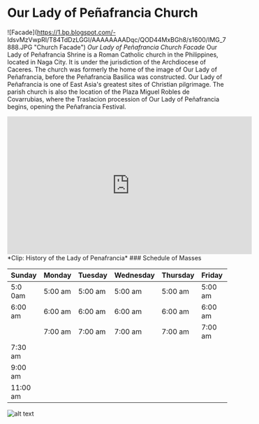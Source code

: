 # Our Lady of Peñafrancia Church
![Facade](https://1.bp.blogspot.com/-
IdsvMzVwpRI/T84TdDzLGGI/AAAAAAAADqc/QOD44MxBGh8/s1600/IMG_7888.JPG "Church Facade")
*Our Lady of Peñafrancia Church Facade*
Our Lady of Peñafrancia Shrine is a Roman Catholic church in the Philippines, located in Naga City. It is
under the jurisdiction of the Archdiocese of Caceres. The church was formerly the home of the image of
Our Lady of Peñafrancia, before the Peñafrancia Basilica was constructed. Our Lady of Peñafrancia is one
of East Asia's greatest sites of Christian pilgrimage.
The parish church is also the location of the Plaza Miguel Robles de Covarrubias, where the Traslacion
procession of Our Lady of Peñafrancia begins, opening the Peñafrancia Festival.
<iframe width="560" height="315" src="https://www.youtube.com/embed/2vcnN4rPsM4?si=KIhOkItmcZMQt8o" title="YouTube video player" frameborder="0" allow="accelerometer; autoplay; clipboardwrite; encrypted-media; gyroscope; picture-in-picture; web-share" allowfullscreen></iframe>
*Clip: History of the Lady of Penafrancia*
### Schedule of Masses

| Sunday | Monday | Tuesday | Wednesday | Thursday | Friday | Saturday |
|--------|--------|---------|-----------|----------|--------|----------|
| 5:0 0am | 5:00 am | 5:00 am | 5:00 am | 5:00 am | 5:00 am | 5:00 am |
| 6:00 am | 6:00 am | 6:00 am | 6:00 am | 6:00 am | 6:00 am | 6:00 am |
| | 7:00 am | 7:00 am | 7:00 am | 7:00 am | 7:00 am | 7:00 am |
| 7:30 am | | | | | | |
| 9:00 am | | | | | | |
| 11:00 am | | | | | | |




![alt text](https://www.google.com/imgres?imgurl=https%3A%2F%2Fi.natgeofe.com%2Fn%2F4cebbf38-5df4-4ed0-864a-4ebeb64d33a4%2FNationalGeographic_1468962_3x2.jpg%3Fw%3D1638%26h%3D1092&tbnid=40agK5WAIFn3tM&vet=12ahUKEwi5vOu62eqCAxUu5jgGHaKWD2AQMygEegQIARB2..i&imgrefurl=https%3A%2F%2Fwww.nationalgeographic.com%2Fanimals%2Fmammals%2Ffacts%2Fdomestic-cat&docid=K6Qd9XWnQFQCoM&w=1638&h=1092&q=cat&ved=2ahUKEwi5vOu62eqCAxUu5jgGHaKWD2AQMygEegQIARB2)
